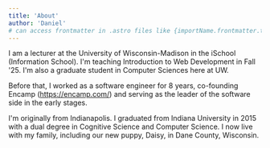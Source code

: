 ```yaml
---
title: 'About'
author: 'Daniel'
# can access frontmatter in .astro files like {importName.frontmatter.title}
---
```


I am a lecturer at the University of Wisconsin-Madison in the iSchool (Information School). I'm teaching Introduction to Web Development in Fall '25. I'm also a graduate student in Computer Sciences here at UW.

Before that, I worked as a software engineer for 8 years, co-founding Encamp (https://encamp.com/) and serving as the leader of the software side in the early stages.

I'm originally from Indianapolis. I graduated from Indiana University in 2015 with a dual degree in Cognitive Science and Computer Science. I now live with my family, including our new puppy, Daisy, in Dane County, Wisconsin.
